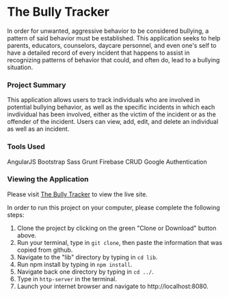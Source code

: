 # The Bully Tracker

In order for unwanted, aggressive behavior to be considered bullying, a pattern of said behavior must be established. This application seeks to help parents, educators, counselors, daycare personnel, and even one's self to have a detailed record of every incident that happens to assist in recognizing patterns of behavior that could, and often do, lead to a bullying situation. 

### Project Summary

This application allows users to track individuals who are involved in potential bullying behavior, as well as the specific incidents in which each invdividual has been involved, either as the victim of the incident or as the offender of the incident. Users can view, add, edit, and delete an individual as well as an incident. 

### Tools Used

AngularJS
Bootstrap
Sass
Grunt
Firebase CRUD
Google Authentication

### Viewing the Application

Please visit [The Bully Tracker]( https://bully-tracker.firebaseapp.com) to view the live site.

In order to run this project on your computer, please complete the following steps:

1. Clone the project by clicking on the green "Clone or Download" button above.
1. Run your terminal, type in ```git clone```, then paste the information that was copied from github.
1. Navigate to the "lib" directory by typing in ```cd lib```.
1. Run npm install by typing in ```npm install```.
1. Navigate back one directory by typing in ```cd ../```.
1. Type in ```http-server``` in the terminal.
1. Launch your internet browser and navigate to http://localhost:8080.
